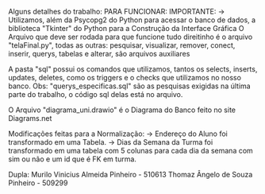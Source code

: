 Alguns detalhes do trabalho:
    PARA FUNCIONAR:
    IMPORTANTE:
     -> Utilizamos, além da Psycopg2 do Python para acessar o banco de dados, a biblioteca "Tkinter" do Python para a Construção da Interface Gráfica
    O Arquivo que deve ser rodada para que funcione tudo direitinho é o arquivo "telaFinal.py", todas as outras:
    pesquisar, visualizar, remover, conect, inserir, querys, tabelas e alterar, são arquivos auxiliares

A pasta "sql" possui os comandos que utilizamos, tantos os selects, inserts, updates, deletes, como os triggers e o checks que utilizamos no nosso banco. 
Obs: "querys_especificas.sql" são as pesquisas exigidas na última parte do trabalho, o código sql delas está no arquivo.

O Arquivo "diagrama_uni.drawio" é o Diagrama do Banco feito no site Diagrams.net

Modificações feitas para a Normalização:
-> Endereço do Aluno foi transformado em uma Tabela.
-> Dias da Semana da Turma foi transformado em uma tabela com 5 colunas para cada dia da semana com sim ou não e um id que é FK em turma. 

Dupla: 
Murilo Vinicius Almeida Pinheiro - 510613
Thomaz Ângelo de Souza Pinheiro - 509299 
